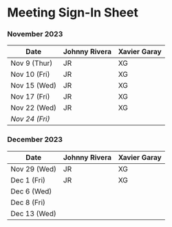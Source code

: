 # Meeting Sign-In Sheet

### November 2023

| Date        | Johnny Rivera | Xavier Garay |
|-------------|-----------|-----------|
| Nov 9 (Thur) |     JR      |     XG      |
| Nov 10 (Fri)|      JR     |     XG      |
| Nov 15 (Wed)|      JR     |     XG      |
| Nov 17 (Fri)|      JR     |      XG     |
| Nov 22 (Wed) |   JR    |      XG     | 
| *Nov 24 (Fri)* |       |           |   <!-- Skipped for Thanksgiving -->

### December 2023

| Date        | Johnny Rivera | Xavier Garay |
|-------------|-----------|-----------|
| Nov 29 (Wed)|     JR      |     XG      |          
| Dec 1 (Fri) |     JR      |     XG      |
| Dec 6 (Wed) |           |           |
| Dec 8 (Fri) |           |           |
| Dec 13 (Wed)|           |           |
